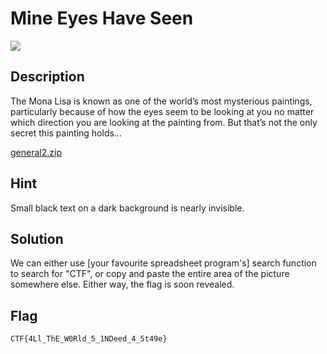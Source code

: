 # Mine Eyes Have Seen
![](https://img.shields.io/badge/category-general-blue)

## Description

The Mona Lisa is known as one of the world’s most mysterious paintings, particularly because of how the eyes seem to be looking at you no matter which direction you are looking at the painting from. But that’s not the only secret this painting holds…

[general2.zip](https://drive.google.com/drive/folders/1eKV2WG1MR48uCN-uw6tAp6vYV6iZHcde?usp=sharing)

## Hint

Small black text on a dark background is nearly invisible.

## Solution

We can either use \[your favourite spreadsheet program's\] search function to search for "CTF", or copy and paste the entire area of the picture somewhere else. Either way, the flag is soon revealed.

## Flag

`CTF{4Ll_ThE_W0Rld_5_1NDeed_4_5t49e}`
